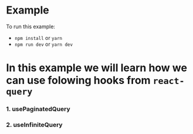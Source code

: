 <!-- @format -->

# Example

To run this example:

- `npm install` or `yarn`
- `npm run dev` or `yarn dev`

# In this example we will learn how we can use folowing hooks from `react-query`

### 1. usePaginatedQuery

### 2. useInfiniteQuery
